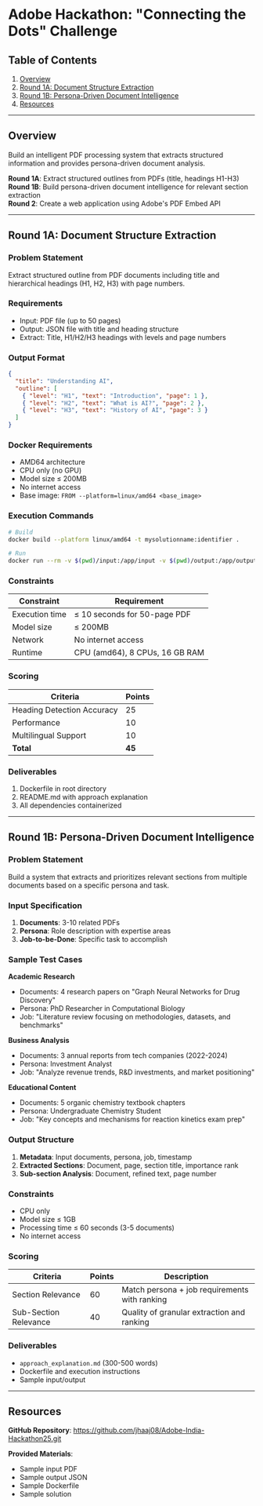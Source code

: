 # Adobe Hackathon: "Connecting the Dots" Challenge

## Table of Contents
1. [Overview](#overview)
2. [Round 1A: Document Structure Extraction](#round-1a-document-structure-extraction)
3. [Round 1B: Persona-Driven Document Intelligence](#round-1b-persona-driven-document-intelligence)
4. [Resources](#resources)

---

## Overview

Build an intelligent PDF processing system that extracts structured information and provides persona-driven document analysis.

**Round 1A**: Extract structured outlines from PDFs (title, headings H1-H3)  
**Round 1B**: Build persona-driven document intelligence for relevant section extraction  
**Round 2**: Create a web application using Adobe's PDF Embed API  

---

## Round 1A: Document Structure Extraction

### Problem Statement

Extract structured outline from PDF documents including title and hierarchical headings (H1, H2, H3) with page numbers.

### Requirements

- Input: PDF file (up to 50 pages)
- Output: JSON file with title and heading structure
- Extract: Title, H1/H2/H3 headings with levels and page numbers

### Output Format

```json
{
  "title": "Understanding AI",
  "outline": [
    { "level": "H1", "text": "Introduction", "page": 1 },
    { "level": "H2", "text": "What is AI?", "page": 2 },
    { "level": "H3", "text": "History of AI", "page": 3 }
  ]
}
```

### Docker Requirements

- AMD64 architecture
- CPU only (no GPU)
- Model size ≤ 200MB
- No internet access
- Base image: `FROM --platform=linux/amd64 <base_image>`

### Execution Commands

```bash
# Build
docker build --platform linux/amd64 -t mysolutionname:identifier .

# Run
docker run --rm -v $(pwd)/input:/app/input -v $(pwd)/output:/app/output --network none mysolutionname:identifier
```

### Constraints

| Constraint | Requirement |
|------------|-------------|
| Execution time | ≤ 10 seconds for 50-page PDF |
| Model size | ≤ 200MB |
| Network | No internet access |
| Runtime | CPU (amd64), 8 CPUs, 16 GB RAM |

### Scoring

| Criteria | Points |
|----------|---------|
| Heading Detection Accuracy | 25 |
| Performance | 10 |
| Multilingual Support | 10 |
| **Total** | **45** |

### Deliverables

1. Dockerfile in root directory
2. README.md with approach explanation
3. All dependencies containerized

---

## Round 1B: Persona-Driven Document Intelligence

### Problem Statement

Build a system that extracts and prioritizes relevant sections from multiple documents based on a specific persona and task.

### Input Specification

1. **Documents**: 3-10 related PDFs
2. **Persona**: Role description with expertise areas
3. **Job-to-be-Done**: Specific task to accomplish

### Sample Test Cases

**Academic Research**
- Documents: 4 research papers on "Graph Neural Networks for Drug Discovery"
- Persona: PhD Researcher in Computational Biology
- Job: "Literature review focusing on methodologies, datasets, and benchmarks"

**Business Analysis**
- Documents: 3 annual reports from tech companies (2022-2024)
- Persona: Investment Analyst
- Job: "Analyze revenue trends, R&D investments, and market positioning"

**Educational Content**
- Documents: 5 organic chemistry textbook chapters
- Persona: Undergraduate Chemistry Student
- Job: "Key concepts and mechanisms for reaction kinetics exam prep"

### Output Structure

1. **Metadata**: Input documents, persona, job, timestamp
2. **Extracted Sections**: Document, page, section title, importance rank
3. **Sub-section Analysis**: Document, refined text, page number

### Constraints

- CPU only
- Model size ≤ 1GB
- Processing time ≤ 60 seconds (3-5 documents)
- No internet access

### Scoring

| Criteria | Points | Description |
|----------|---------|-------------|
| Section Relevance | 60 | Match persona + job requirements with ranking |
| Sub-Section Relevance | 40 | Quality of granular extraction and ranking |

### Deliverables

- `approach_explanation.md` (300-500 words)
- Dockerfile and execution instructions
- Sample input/output

---

## Resources

**GitHub Repository**: https://github.com/jhaaj08/Adobe-India-Hackathon25.git

**Provided Materials**:
- Sample input PDF
- Sample output JSON
- Sample Dockerfile
- Sample solution